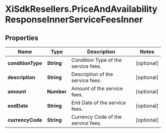 # XiSdkResellers.PriceAndAvailabilityResponseInnerServiceFeesInner

## Properties

Name | Type | Description | Notes
------------ | ------------- | ------------- | -------------
**conditionType** | **String** | Condition Type of the service fees. | [optional] 
**description** | **String** | Description of the service fees. | [optional] 
**amount** | **Number** | Amount of the service fees. | [optional] 
**endDate** | **String** | End Date of the service fees. | [optional] 
**currencyCode** | **String** | Currency Code of the service fees. | [optional] 


